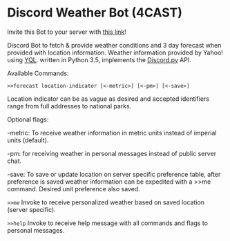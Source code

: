 # Discord Weather Bot (4CAST)

Invite this Bot to your server with [this link](https://discordapp.com/oauth2/authorize?client_id=220798987777605632&scope=bot&permissions=52224)!

Discord Bot to fetch & provide weather conditions and 3 day forecast when provided with location information. Weather information provided by Yahoo! using [YQL](https://developer.yahoo.com/yql/). written in Python 3.5, implements the [Discord.py](https://github.com/Rapptz/discord.py) API. 

Available Commands:

`>>forecast location-indicator [<-metric>] [<-pm>] [<-save>]`

Location indicator can be as vague as desired and accepted identifiers range from full addresses to national parks. 

Optional flags: 

-metric: To receive weather information in metric units instead of imperial units (default). 

-pm: for receiving weather in personal messages instead of public server chat. 

-save: To save or update location on server specific preference table, after preference is saved weather information can be expedited with a >>me command. Desired unit preference also saved.

`>>me` Invoke to receive personalized weather based on saved location (server specific). 

`>>help` Invoke to receive help message with all commands and flags to personal messages. 
